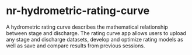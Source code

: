 # nr-hydrometric-rating-curve
A hydrometric rating curve describes the mathematical relationship between stage and discharge. The rating curve app allows users to upload any stage and discharge datasets, develop and optimize rating models as well as save and compare results from previous sessions.

